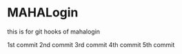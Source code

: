 # MAHALogin
this is for git hooks  of mahalogin

1st commit
2nd commit
3rd commit 
4th commit
5th commit

